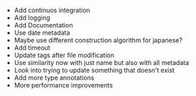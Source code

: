- Add continuos integration
- Add logging
- Add Documentation
- Use date metadata
- Maybe use different construction algorithm for japanese?
- Add timeout
- Update tags after file modification
- Use similarity now with just name but also with all metadata
- Look into trying to update something that doesn't exist
- Add more type annotations
- More performance improvements
